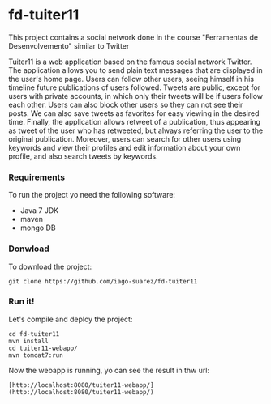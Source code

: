 # fd-tuiter11
This project contains a social network done in the course "Ferramentas de Desenvolvemento" similar to Twitter

Tuiter11 is a web application based on the famous social network Twitter. The application allows you to send plain text messages that are displayed in the user's home page. Users can follow other users, seeing himself in his timeline future publications of users followed. Tweets are public, except for users with private accounts, in which only their tweets will be if users follow each other. Users can also block other users so they can not see their posts. We can also save tweets as favorites for easy viewing in the desired time. Finally, the application allows retweet of a publication, thus appearing as tweet of the user who has retweeted, but always referring the user to the original publication.
Moreover, users can search for other users using keywords and view their profiles and edit information about your own profile, and also search tweets by keywords.

### Requirements

To run the project yo need the following software:

* Java 7 JDK
* maven
* mongo DB

### Donwload

To download the project:

	git clone https://github.com/iago-suarez/fd-tuiter11

### Run it!

Let's compile and deploy the project:

	cd fd-tuiter11
	mvn install
	cd tuiter11-webapp/
	mvn tomcat7:run

Now the webapp is running, yo can see the result in thw url: 

	[http://localhost:8080/tuiter11-webapp/](http://localhost:8080/tuiter11-webapp/)